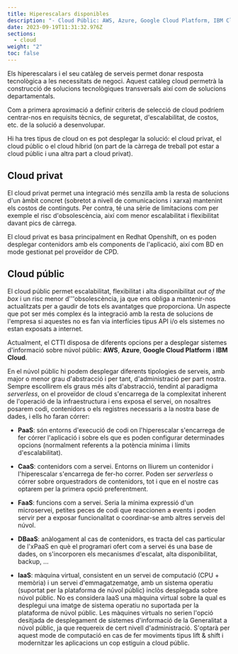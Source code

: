 ```yaml
---
title: Hiperescalars disponibles
description: "- Cloud Públic: AWS, Azure, Google Cloud Platform, IBM Cloud<br ><br > - Cloud privat: Openshift"
date: 2023-09-19T11:31:32.976Z
sections:
  - cloud
weight: "2"
toc: false
---
```


Els hiperescalars i el seu catàleg de serveis permet donar resposta tecnològica a les necessitats de negoci. Aquest catàleg cloud permetrà la construcció de solucions tecnològiques transversals així com de solucions departamentals. 

Com a primera aproximació a definir criteris de selecció de cloud podríem centrar-nos en requisits tècnics, de seguretat, d'escalabilitat, de costos, etc. de la solució a desenvolupar.​​

Hi ha tres tipus de cloud on es pot desplegar la solució: el cloud privat, el cloud públic o el cloud híbrid (on part de la càrrega de treball pot estar a cloud públic i una altra part a cloud privat).
​​
## ​Cloud privat

​El cloud privat permet una integració més senzilla amb la resta de solucions d'un àmbit concret (sobretot a nivell de comunicacions i xarxa) mantenint els costos de continguts. Per contra, té una sèrie de limitacions com per exemple el risc d'obsolescència, així com menor escalabilitat i flexibilitat davant pics de càrrega.  

El cloud privat es basa principalment en Redhat Openshift, on es poden desplegar contenidors amb els components de l'aplicació, així com BD en mode gestionat pel proveïdor de CPD.


## ​Cloud públic​

El cloud públic permet escalabilitat, flexibilitat i alta disponibilitat *out of the box* i un risc menor d'''obsolescència, ja que ens obliga a mantenir-nos actualitzats per a gaudir de tots els avantatges que proporciona. Un aspecte que pot ser més complex és la integració amb la resta de solucions de l'empresa si aquestes no es fan via interfícies tipus API i/o els sistemes no estan exposats a internet.  

Actualment, el CTTI disposa de diferents opcions per a desplegar sistemes d'informació sobre núvol públic: **AWS**, **Azure**, **Google Cloud Platform** i **IBM Cloud**.

En el núvol públic hi podem desplegar diferents tipologies de serveis, amb major o menor grau d'abstracció i per tant, d'administració per part nostra. Sempre escollirem els graus més alts d'abstracció, tendint al paradigma *serverless*, on el proveïdor de cloud s'encarrega de la complexitat inherent de l'operació de la infraestructura i ens exposa el servei, on nosaltres posarem codi, contenidors o els registres necessaris a la nostra base de dades, i ells ho faran córrer:

* **PaaS**: són entorns d'execució de codi on l'hiperescalar s'encarrega de fer córrer l'aplicació i sobre els que es poden configurar determinades opcions (normalment referents a la potència mínima i límits d'escalabilitat).

* **CaaS**: contenidors com a servei. Entorns on lliurem un contenidor i l'hiperescalar s'encarrega de fer-ho correr. Poden ser *serverless* o córrer sobre orquestradors de contenidors, tot i que en el nostre cas optarem per la primera opció preferentment.

* **FaaS**: funcions com a servei. Seria la mínima expressió d'un microservei, petites peces de codi que reaccionen a events i poden servir per a exposar funcionalitat o coordinar-se amb altres serveis del núvol.

* **DBaaS**: anàlogament al cas de contenidors, es tracta del cas particular de l'xPaaS en què el programari ofert com a servei és una base de dades, on s'incorporen els mecanismes d'escalat, alta disponibilitat, backup, ...

* **IaaS**: màquina virtual, consistent en un servei de computació (CPU + memòria) i un servei d'emmagatzematge, amb un sistema operatiu (suportat per la plataforma de núvol públic) inclòs desplegada sobre núvol públic. No es considera IaaS una màquina virtual sobre la qual es desplegui una imatge de sistema operatiu no suportada per la plataforma de núvol públic. Les màquines virtuals no serien l'opció desitjada de desplegament de sistemes d'informació de la Generalitat a núvol públic, ja que requereix de cert nivell d'administració. S'optarà per aquest mode de computació en cas de fer moviments tipus lift & shift i modernitzar les aplicacions un cop estiguin a cloud públic.

<!-- 
## Resum de tecnologies

<style>
    table{width: 100%}
</style>

### Públic (Internet)​​

| **​Servei** | **​AWS​** | **IBM Cloud​**                           | **​Azure**                                                               |
|-------------|-----------|------------------------------------------|--------------------------------------------------------------------------|
| **​SaaS**   | ​         | ​IBM apiconnect                          | PowerApps <br>Microsoft Dynamics 365<br> CDN<br>Data Factory​                          |
| **​CaaS**   | ​         | ​Kubernetes                              | ​                                                                        |
| **​XPaaS**  |           | Java<br> Node.js<br> Go<br> .NET Core<br> PHP<br> Python<br> Swift<br> Ruby | .NET framework<br> .NET Core<br> Java<br> Node.js<br> PHP<br> Python<br> Ruby<br> Contenidors (dockers)​​​​ |
| **​DBaaS**  | ​         | PostgreSQL<br> Redis<br> MongoDB<br> Elastic Search​    | ​PostgreSQL<br> MySQL<br> Microsoft SQL Server                                     |
| **​IaaS**   |           | ​​​                                      | ​Virtual Machine                                                         |

### Privat (Intranet)​

| **Servei** | **​CPD1**   | **​CPD2**             | **CPD3**              | **CPD4**              |
|------------|-------------|-----------------------|-----------------------|-----------------------|
| **​SaaS**  | ​           | ​                     | ​                     | ​                     |
| **​CaaS**  | ​Kubernetes | ​​​Openshift          | ​Openshift            | Openshift​            |
| **​XPaaS** | ​           | ​Istio (service mesh) | ​Istio (service mesh) | ​Istio (service mesh) |
| **​DBaaS** | ​           | ​                     | ​                     | ​​PostgreSQLMySQL     |
| **​IaaS**  | ​           | ​                     | ​                     | ​​                    |

-->